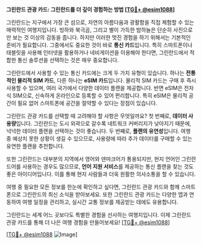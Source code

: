 **그린란드 관광 카드: 그린란드를 더 깊이 경험하는 방법 [[TG💪+ @esim1088](https://t.me/s/esim1088)]**

그린란드는 지구에서 가장 큰 섬으로, 자연의 아름다움과 광활함을 직접 체험할 수 있는 매력적인 여행지입니다. 빙하와 북극곰, 그리고 별이 가득한 밤하늘은 단순히 사진으로만 보는 것 이상의 감동을 줍니다. 하지만 이러한 멋진 경험을 하기 위해서는 기본적인 준비가 필요합니다. 그중에서도 중요한 것이 바로 **통신 카드**입니다. 특히 스마트폰이나 태블릿을 사용해 인터넷을 활용하거나 네비게이션을 이용해야 한다면, 그린란드에서 적합한 통신 솔루션을 선택하는 것은 매우 중요합니다.

그린란드에서 사용할 수 있는 통신 카드에는 크게 두 가지 유형이 있습니다. 하나는 **전통적인 물리적 SIM 카드**, 다른 하나는 **eSIM 카드**입니다. 물리적 SIM 카드는 구매 후 즉시 사용할 수 있으며, 여러 국가에서 다양한 데이터 플랜을 제공합니다. 반면 eSIM은 전자식 SIM으로, 신속하게 온라인으로 등록할 수 있어 편리합니다. 특히 eSIM은 물리적 공간이 필요 없어 스마트폰에 공간을 절약할 수 있다는 장점이 있습니다.

그린란드 관광 카드를 선택할 때 고려해야 할 사항은 무엇일까요? 첫 번째로, **데이터 사용량**입니다. 그린란드는 도시 외곽으로 갈수록 네트워크 커버리지가 낮아지기 때문에, 넉넉한 데이터 플랜을 선택하는 것이 좋습니다. 두 번째로, **플랜의 유연성**입니다. 여행 중 예상치 못한 상황이 생길 수 있으므로, 사용량에 따라 추가 데이터를 구매할 수 있는 유연한 플랜을 추천합니다.

또한 그린란드는 대부분의 지역에서 영어와 덴마크어가 통용되지만, 현지 언어인 그린란드어를 사용하는 경우도 많으므로, **언어 지원 서비스**를 제공하는 통신 플랜을 찾는 것도 좋은 아이디어입니다. 이를 통해 현지 사람들과 더욱 원활한 의사소통을 할 수 있습니다.

여행 중 필요한 모든 정보를 한눈에 확인하고 싶다면, 그린란드 관광 카드와 함께 스마트폰으로 그린란드의 최신 소식을 받아보세요. 또한 그린란드 관광 카드는 다양한 앱과 연동하여 여행 일정을 관리하고, 실시간 교통 정보를 제공받는 데에도 유용합니다.

그린란드는 세계 어느 곳보다도 특별한 경험을 선사하는 여행지입니다. 이제 그린란드 관광 카드를 통해 더 나은 여행 경험을 만들어보세요! [[TG💪+ @esim1088](https://t.me/s/esim1088)]

[[TG💪+ @esim1088](https://t.me/s/esim1088) ![Image](https://i.postimg.cc/Y0z9fWf4/image.png)]